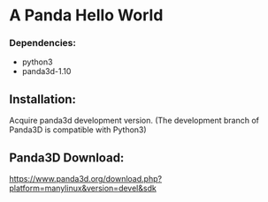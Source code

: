 # A Panda Hello World

### Dependencies:

+ python3
+ panda3d-1.10


## Installation:

Acquire panda3d development version. (The development branch of Panda3D is compatible with Python3)

## Panda3D Download:

https://www.panda3d.org/download.php?platform=manylinux&version=devel&sdk
